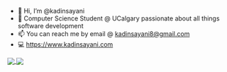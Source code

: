 - 👋 Hi, I’m @kadinsayani
- 🌱 Computer Science Student @ UCalgary passionate about all things software development
- 📫 You can reach me by email @ kadinsayani8@gmail.com
- 💻 https://www.kadinsayani.com

<a href="https://github.com/anuraghazra/github-readme-stats">
  <img align="center" src="https://github-readme-stats.vercel.app/api?username=kadinsayani&show_icons=true&include_all_commits=true&theme=highcontrast&hide_border=true&count_private=true&hide=stars,contribs" />
</a> 
<a href="https://github.com/anuraghazra/github-readme-stats">
  <img align="center" src="https://github-readme-stats.vercel.app/api/top-langs/?username=kadinsayani&layout=compact&theme=highcontrast&hide_border=true&langs_count=6&hide=html,css,shell" />
</a>

  
<!---
kadinsayani/kadinsayani is a ✨ special ✨ repository because its `README.md` (this file) appears on your GitHub profile.
You can click the Preview link to take a look at your changes.
--->
